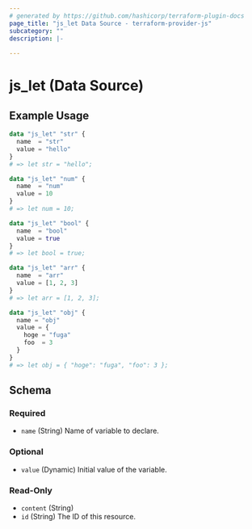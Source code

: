 ```yaml
---
# generated by https://github.com/hashicorp/terraform-plugin-docs
page_title: "js_let Data Source - terraform-provider-js"
subcategory: ""
description: |-
  
---
```


# js_let (Data Source)



## Example Usage

```terraform
data "js_let" "str" {
  name  = "str"
  value = "hello"
}
# => let str = "hello";

data "js_let" "num" {
  name  = "num"
  value = 10
}
# => let num = 10;

data "js_let" "bool" {
  name  = "bool"
  value = true
}
# => let bool = true;

data "js_let" "arr" {
  name  = "arr"
  value = [1, 2, 3]
}
# => let arr = [1, 2, 3];

data "js_let" "obj" {
  name = "obj"
  value = {
    hoge = "fuga"
    foo  = 3
  }
}
# => let obj = { "hoge": "fuga", "foo": 3 };
```

<!-- schema generated by tfplugindocs -->
## Schema

### Required

- `name` (String) Name of variable to declare.

### Optional

- `value` (Dynamic) Initial value of the variable.

### Read-Only

- `content` (String)
- `id` (String) The ID of this resource.
